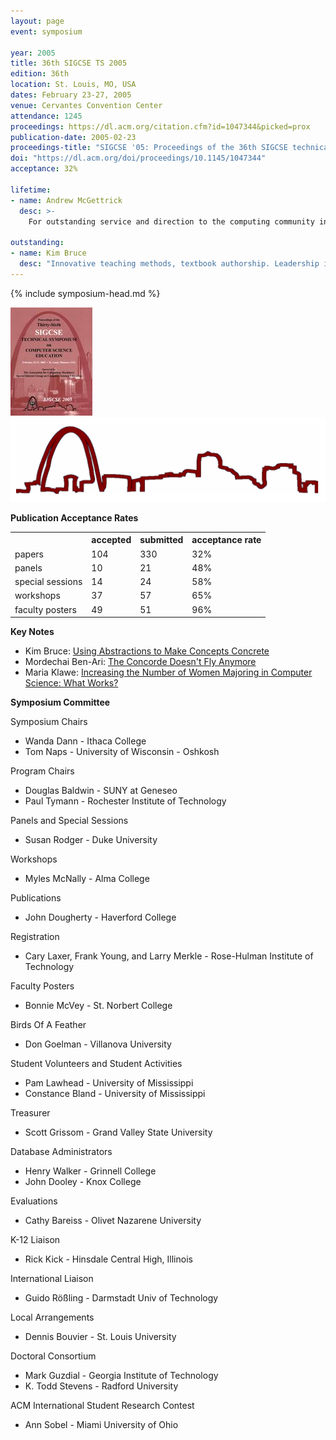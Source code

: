```yaml
---
layout: page
event: symposium

year: 2005
title: 36th SIGCSE TS 2005
edition: 36th
location: St. Louis, MO, USA
dates: February 23-27, 2005
venue: Cervantes Convention Center
attendance: 1245
proceedings: https://dl.acm.org/citation.cfm?id=1047344&picked=prox
publication-date: 2005-02-23
proceedings-title: "SIGCSE '05: Proceedings of the 36th SIGCSE technical symposium on Computer science education"
doi: "https://dl.acm.org/doi/proceedings/10.1145/1047344"
acceptance: 32%

lifetime:
- name: Andrew McGettrick
  desc: >-
    For outstanding service and direction to the computing community in the UK and abroad. Member ACM Education Board, membership and significant influence on CC2001 final report, author of Report on Benchmark Levels for Computing, November 2000 Report on Benchmark Levels for Computing.

outstanding:
- name: Kim Bruce
  desc: "Innovative teaching methods, textbook authorship. Leadership in Liberal Arts Computer Science Consortium and its curricular recommendations to Curriculum 91 and Curriculum 2001."
---
```


{% include symposium-head.md %}

<img src="images/covers/SIGCSE05.jpg">

<img src="images/logos/sigcse2005_logo.png">


**Publication Acceptance Rates**

 <table class="table table-hover table-sm"><tbody><tr><th> </th>
<th>accepted</th>
<th>submitted</th>
<th>acceptance rate</th>
</tr><tr><td>papers</td>
<td>104</td>
<td>330</td>
<td>32%</td>
</tr><tr><td>panels</td>
<td>10</td>
<td>21</td>
<td>48%</td>
</tr><tr><td>special sessions</td>
<td>14</td>
<td>24</td>
<td>58%</td>
</tr><tr><td>workshops</td>
<td>37</td>
<td>57</td>
<td>65%</td>
</tr><tr><td>faculty posters</td>
<td>49</td>
<td>51</td>
<td>96%</td>
</tr></tbody></table>


**Key Notes**

-   Kim Bruce: [Using Abstractions to Make Concepts
    Concrete](http://dl.acm.org/citation.cfm?id=1047347&CFID=442642152&CFTOKEN=40656014)
-   Mordechai Ben-Ari: [The Concorde Doesn\'t Fly
    Anymore](http://dl.acm.org/citation.cfm?id=1047354&CFID=442642152&CFTOKEN=40656014)
-   Maria Klawe: [Increasing the Number of Women Majoring in Computer
    Science: What
    Works?](http://dl.acm.org/citation.cfm?id=1047346&CFID=442642152&CFTOKEN=40656014)

**Symposium Committee**

Symposium Chairs

-   Wanda Dann - Ithaca College
-   Tom Naps - University of Wisconsin - Oshkosh

Program Chairs

-   Douglas Baldwin - SUNY at Geneseo
-   Paul Tymann - Rochester Institute of Technology

Panels and Special Sessions

-   Susan Rodger - Duke University

Workshops

-   Myles McNally - Alma College

Publications

-   John Dougherty - Haverford College

Registration

-   Cary Laxer, Frank Young, and Larry Merkle - Rose-Hulman Institute of
    Technology

Faculty Posters

-   Bonnie McVey - St. Norbert College

Birds Of A Feather

-   Don Goelman - Villanova University

Student Volunteers and Student Activities

-   Pam Lawhead - University of Mississippi
-   Constance Bland - University of Mississippi

Treasurer

-   Scott Grissom - Grand Valley State University

Database Administrators

-   Henry Walker - Grinnell College
-   John Dooley - Knox College

Evaluations

-   Cathy Bareiss - Olivet Nazarene University

K-12 Liaison

-   Rick Kick - Hinsdale Central High, Illinois

International Liaison

-   Guido Rößling - Darmstadt Univ of Technology

Local Arrangements

-   Dennis Bouvier - St. Louis University

Doctoral Consortium

-   Mark Guzdial - Georgia Institute of Technology
-   K. Todd Stevens - Radford University

ACM International Student Research Contest

-   Ann Sobel - Miami University of Ohio
